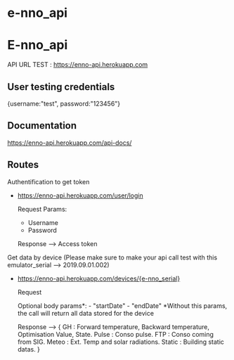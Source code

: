 # e-nno_api

# E-nno_api

API URL TEST :  https://enno-api.herokuapp.com

## User testing credentials
   {username:"test",
   password:"123456"}

## Documentation 

https://enno-api.herokuapp.com/api-docs/

## Routes

Authentification to get token
- https://enno-api.herokuapp.com/user/login 

    Request Params: 
    - Username
    - Password

    Response --> Access token

Get data by device (Please make sure to make your api call test with this emulator_serial --> 2019.09.01.002)
- https://enno-api.herokuapp.com/devices/{e-nno_serial}

    Request

    Optional body params*:
        - "startDate"
        - "endDate"
    *Without this params, the call will return all data stored for the device


    Response --> {
        GH : Forward temperature, Backward temperature, Optimisation Value, State.
        Pulse : Conso pulse.
        FTP : Conso coming from SIG.
        Meteo : Ext. Temp and solar radiations.
        Static : Building static datas.
    }



